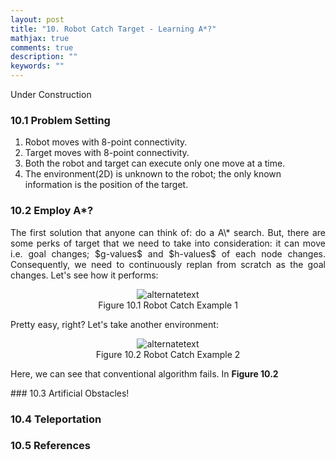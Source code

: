 ```yaml
---
layout: post
title: "10. Robot Catch Target - Learning A*?"
mathjax: true
comments: true
description: ""
keywords: ""
---  
```


Under Construction

### 10.1 Problem Setting

1. Robot moves with 8-point connectivity.
2. Target moves with 8-point connectivity.
3. Both the robot and target can execute only one move at a time.
4. The environment(2D) is unknown to the robot; the only known information is the position of the target.

### 10.2 Employ A*?

<p align="justify">
The first solution that anyone can think of: do a A\* search. But, there are some perks of target that we need to take into consideration: it can move i.e. goal changes; $g-values$ and $h-values$ of each node changes. Consequently, we need to continuously replan from scratch as the goal changes. Let's see how it performs:   
</p>

<p align="center">
<img src="{{ site.url }}/assets/gifs/catch1.gif" alt="alternatetext"><br>
Figure 10.1 Robot Catch Example 1 
</p>

Pretty easy, right? Let's take another environment:

<p align="center">
<img src="{{ site.url }}/assets/gifs/catch3.gif" alt="alternatetext"><br>
Figure 10.2 Robot Catch Example 2 
</p>

<p align="justify">
  Here, we can see that conventional algorithm fails. In <b>Figure 10.2</b> 
</p>
### 10.3 Artificial Obstacles!

### 10.4 Teleportation

### 10.5 References
